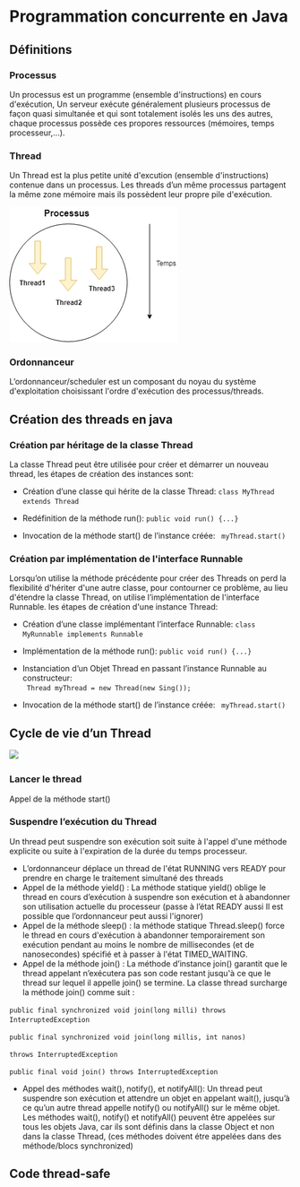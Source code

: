 # Programmation concurrente en Java
## Définitions
### Processus  
Un processus est un programme (ensemble d'instructions) en cours d'exécution, Un serveur exécute généralement plusieurs processus de façon quasi simultanée et qui sont totalement isolés les uns des autres, chaque processus possède ces propores ressources (mémoires, temps processeur,...).   
### Thread  
Un Thread est la plus petite unité d'excution (ensemble d'instructions) contenue dans un processus. Les threads d’un même processus partagent la même zone mémoire mais ils possèdent leur propre pile d'exécution. 

![](https://github.com/AfifBouzidi/JAVA_CONCURRENCY/blob/master/Thread.png)  

### Ordonnanceur  

L’ordonnanceur/scheduler est un composant du noyau du système d'exploitation choisissant l'ordre d'exécution des processus/threads.


## Création des threads en java   

### Création par héritage de la classe Thread  
La classe Thread peut être utilisée pour créer et démarrer un nouveau thread, les étapes de création des instances sont:  

- Création d’une classe qui hérite de la classe Thread: ```` class MyThread extends Thread ````

- Redéfinition de la méthode run(): ````public void run() {...} ````

- Invocation de la méthode start() de l’instance créée:  ````  myThread.start() ```` 



### Création par implémentation de l'interface Runnable  
Lorsqu’on utilise la méthode précédente pour créer des Threads on perd la flexibilité d'hériter d'une autre classe, pour contourner ce problème, au lieu d'étendre la classe Thread, on utilise l’implémentation de l'interface Runnable. les étapes de création d'une instance Thread:

- Création d’une classe implémentant l’interface Runnable: ````class MyRunnable implements Runnable````   

- Implémentation de la méthode run(): ````public void run() {...} ````  

- Instanciation d’un Objet Thread en passant l’instance Runnable au constructeur:  
```` Thread myThread = new Thread(new Sing());```` 

- Invocation de la méthode start() de l’instance créée: ````  myThread.start() ````  




## Cycle de vie d’un Thread   

![](https://github.com/AfifBouzidi/JAVA_CONCURRENCY/blob/master/Thread_lifecycle.png)  

### Lancer le thread   
Appel de la méthode start()  

### Suspendre l’exécution du Thread  
Un thread peut suspendre son exécution soit suite à l'appel d'une méthode explicite ou suite à l'expiration de la durée du temps processeur.  
- L’ordonnanceur déplace un thread de l'état RUNNING vers READY pour prendre en charge le traitement simultané des threads 
- Appel de la méthode yield() : La méthode statique yield() oblige le thread en cours d’exécution à suspendre son exécution et à abandonner son utilisation actuelle du processeur (passe à l’état READY aussi Il est possible que l’ordonnanceur peut aussi l'ignorer)
- Appel de la méthode sleep() : la méthode statique Thread.sleep() force le thread en cours d'exécution à abandonner temporairement son exécution pendant au moins le nombre de millisecondes (et de nanosecondes) spécifié et à passer à l'état TIMED_WAITING.
- Appel de la méthode join() : La méthode d’instance join() garantit que le thread appelant n’exécutera pas son code restant jusqu'à ce que le thread sur lequel il appelle join() se termine. La classe thread surcharge la méthode join() comme suit :  

````public final synchronized void join(long milli) throws InterruptedException````  

````public final synchronized void join(long millis, int nanos)````  

````throws InterruptedException ````  

````public final void join() throws InterruptedException ````  

- Appel des méthodes wait(), notify(), et notifyAll(): Un thread peut suspendre son exécution et attendre un objet en appelant wait(), jusqu’à ce qu’un autre thread appelle notify() ou notifyAll() sur le même objet. Les méthodes wait(), notify() et notifyAll() peuvent être appelées sur tous les objets Java, car ils sont définis dans la classe Object et non dans la classe Thread, (ces méthodes doivent étre appelées dans des méthode/blocs synchronized)

## Code thread-safe  




